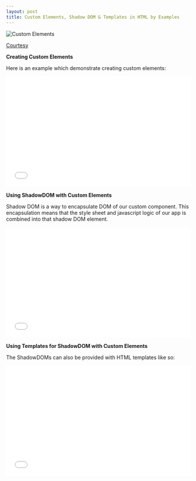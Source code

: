 ```yaml
---
layout: post
title: Custom Elements, Shadow DOM & Templates in HTML by Examples
---
```


![Custom Elements](http://blog.teamtreehouse.com/wp-content/uploads/2014/04/Lego-Kenny-Louie-Flickr-2.jpg)

[Courtesy](http://blog.teamtreehouse.com/create-custom-html-elements-2)

**Creating Custom Elements**

Here is an example which demonstrate creating custom elements: 

<iframe width="100%" height="300" src="//jsfiddle.net/xameeramir/n8xs8dq0/embedded/js,css,result/" allowfullscreen="allowfullscreen" frameborder="0"></iframe>

**Using ShadowDOM with Custom Elements**

Shadow DOM is a way to encapsulate DOM of our custom component. This encapsulation means that the style sheet and javascript logic of our app is combined into that shadow DOM element.

<iframe width="100%" height="300" src="//jsfiddle.net/xameeramir/x5u3yd05/embedded/js,css,result/" allowfullscreen="allowfullscreen" frameborder="0"></iframe>

**Using Templates for ShadowDOM with Custom Elements**

The ShadowDOMs can also be provided with HTML templates like so: 

<iframe width="100%" height="300" src="//jsfiddle.net/xameeramir/0qe1jfyc/embedded/" allowfullscreen="allowfullscreen" frameborder="0"></iframe>
